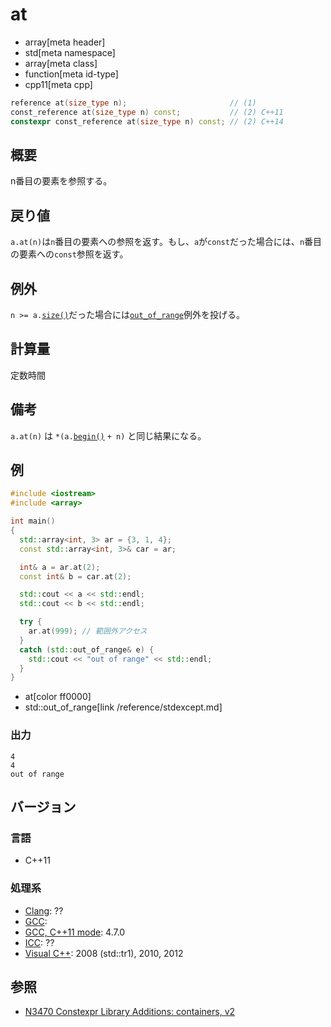 # at
* array[meta header]
* std[meta namespace]
* array[meta class]
* function[meta id-type]
* cpp11[meta cpp]

```cpp
reference at(size_type n);                       // (1)
const_reference at(size_type n) const;           // (2) C++11
constexpr const_reference at(size_type n) const; // (2) C++14
```

## 概要
n番目の要素を参照する。


## 戻り値
`a.at(n)`は`n`番目の要素への参照を返す。もし、`a`が`const`だった場合には、`n`番目の要素への`const`参照を返す。


## 例外
`n >= a.`[`size()`](size.md)だった場合には[`out_of_range`](/reference/stdexcept.md)例外を投げる。


## 計算量
定数時間


## 備考
`a.at(n)` は `*(a.`[`begin()`](begin.md) `+ n)` と同じ結果になる。


## 例
```cpp example
#include <iostream>
#include <array>

int main()
{
  std::array<int, 3> ar = {3, 1, 4};
  const std::array<int, 3>& car = ar;

  int& a = ar.at(2);
  const int& b = car.at(2);

  std::cout << a << std::endl;
  std::cout << b << std::endl;

  try {
    ar.at(999); // 範囲外アクセス
  }
  catch (std::out_of_range& e) {
    std::cout << "out of range" << std::endl;
  }
}
```
* at[color ff0000]
* std::out_of_range[link /reference/stdexcept.md]


### 出力
```
4
4
out of range
```


## バージョン
### 言語
- C++11

### 処理系
- [Clang](/implementation.md#clang): ??
- [GCC](/implementation.md#gcc): 
- [GCC, C++11 mode](/implementation.md#gcc): 4.7.0
- [ICC](/implementation.md#icc): ??
- [Visual C++](/implementation.md#visual_cpp): 2008 (std::tr1), 2010, 2012


## 参照
- [N3470 Constexpr Library Additions: containers, v2](http://www.open-std.org/jtc1/sc22/wg21/docs/papers/2012/n3470.html)


